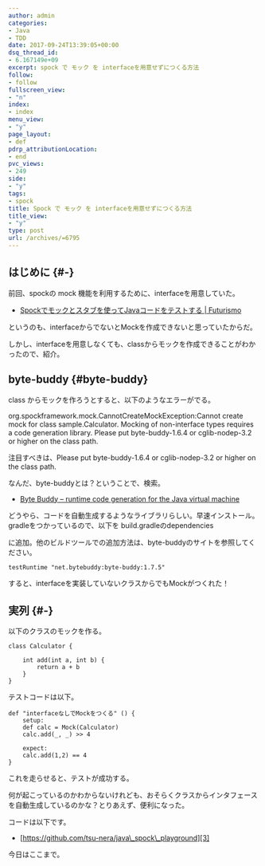 ```yaml
---
author: admin
categories:
- Java
- TDD
date: 2017-09-24T13:39:05+00:00
dsq_thread_id:
- 6.167149e+09
excerpt: spock で モック を interfaceを用意せずにつくる方法
follow:
- follow
fullscreen_view:
- "n"
index:
- index
menu_view:
- "y"
page_layout:
- def
pdrp_attributionLocation:
- end
pvc_views:
- 249
side:
- "y"
tags:
- spock
title: Spock で モック を interfaceを用意せずにつくる方法
title_view:
- "y"
type: post
url: /archives/=6795
---
```


## はじめに {#-}

前回、spockの mock 機能を利用するために、interfaceを用意していた。

  * [Spockでモックとスタブを使ってJavaコードをテストする | Futurismo][1]

というのも、interfaceからでないとMockを作成できないと思っていたからだ。

しかし、interfaceを用意しなくても、classからモックを作成できることがわかったので、紹介。

## byte-buddy {#byte-buddy}

class からモックを作ろうとすると、以下のようなエラーがでる。

org.spockframework.mock.CannotCreateMockException:Cannot create mock for class sample.Calculator. Mocking of non-interface types requires a code generation library. Please put byte-buddy-1.6.4 or cglib-nodep-3.2 or higher on the class path.

注目すべきは、Please put byte-buddy-1.6.4 or cglib-nodep-3.2 or higher on the class path.

なんだ、byte-buddyとは？ということで、検索。

  * [Byte Buddy &#8211; runtime code generation for the Java virtual machine][2]

どうやら、コードを自動生成するようなライブラリらしい。早速インストール。gradleをつかっているので、以下を build.gradleのdependencies
  
に追加。他のビルドツールでの追加方法は、byte-buddyのサイトを参照してください。

    testRuntime "net.bytebuddy:byte-buddy:1.7.5"
    

すると、interfaceを実装していないクラスからでもMockがつくれた！

## 実列 {#-}

以下のクラスのモックを作る。

<pre><code class="lang-java">class Calculator {

    int add(int a, int b) {
        return a + b
    }
}
</code></pre>

テストコードは以下。

<pre><code class="lang-groovy">def "interfaceなしでMockをつくる" () {
    setup:
    def calc = Mock(Calculator)
    calc.add(_, _) &gt;&gt; 4

    expect:
    calc.add(1,2) == 4
}
</code></pre>

これを走らせると、テストが成功する。

何が起こっているのかわからないけれども、おそらくクラスからインタフェースを自動生成しているのかな？とりあえず、便利になった。

コードは以下です。

  * [https://github.com/tsu-nera/java\_spock\_playground][3]

今日はここまで。

 [1]: https://futurismo.biz/archives/6786
 [2]: http://bytebuddy.net/#/
 [3]: https://github.com/tsu-nera/java_spock_playground